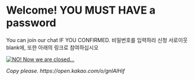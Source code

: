 <!DOCTYPE html>
<html>
<head>
<title>welcome_to_hinamister</title>
<head>
<body>

<h1>Welcome! YOU MUST HAVE a password</h1>
<p>You can join our chat IF YOU CONFIRMED. 비밀번호를 입력하라 신청 서로이웃 blank에, 또한 아래의 링크로 참여하십시오 </p>
<a href="https://blog.naver.com/hamina_hinami_1547"><img src="https://postfiles.pstatic.net/MjAyMzA1MDVfMjU2/MDAxNjgzMjEzMDA5NDA5.qUFLgB_MRtvfjtwx8af1hgLKmy9O0Xd4UIv2pF5CdiIg.ZIBuym3t19B4yRdr7xXxaNLaIiFy5C52CtX8K36qzv8g.PNG.hinamina0419/%EB%A7%A4%EB%8F%84%EC%82%AC%EC%95%85.png?type=w966" alt="NO! Now we are closed..."></a>
<p><i>Copy please. https://open.kakao.com/o/gnlAlHif</i></p>

</body>
</html>

